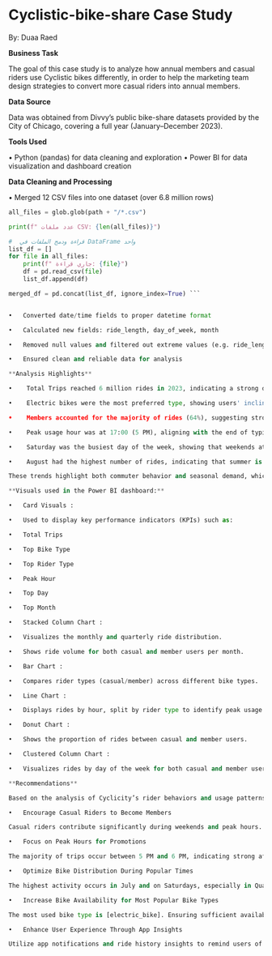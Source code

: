 # Cyclistic-bike-share Case Study
 
By: Duaa Raed

**Business Task**

The goal of this case study is to analyze how annual members and casual riders use Cyclistic bikes differently, in order to help the marketing team design strategies to convert more casual riders into annual members.

**Data Source**

Data was obtained from Divvy’s public bike-share datasets provided by the City of Chicago, covering a full year (January–December 2023).

**Tools Used**

•	Python (pandas) for data cleaning and exploration
•	Power BI for data visualization and dashboard creation

**Data Cleaning and Processing**

•	Merged 12 CSV files into one dataset (over 6.8 million rows)
```python
all_files = glob.glob(path + "/*.csv")

print(f" عدد ملفات CSV: {len(all_files)}")

#  قراءة ودمج الملفات في DataFrame واحد
list_df = []
for file in all_files:
    print(f" جاري قراءة: {file}")
    df = pd.read_csv(file)
    list_df.append(df)

merged_df = pd.concat(list_df, ignore_index=True) ```


•	Converted date/time fields to proper datetime format

•	Calculated new fields: ride_length, day_of_week, month

•	Removed null values and filtered out extreme values (e.g. ride_length < 0 or > 24 hours)

•	Ensured clean and reliable data for analysis

**Analysis Highlights**

•	 Total Trips reached 6 million rides in 2023, indicating a strong demand for bike-share services throughout the year.

•	 Electric bikes were the most preferred type, showing users' inclination toward faster and more convenient transportation.

•	 Members accounted for the majority of rides (64%), suggesting strong retention and engagement among subscribers.

•	 Peak usage hour was at 17:00 (5 PM), aligning with the end of typical work hours and commute patterns.

•	 Saturday was the busiest day of the week, showing that weekends attract the highest ridership.

•	 August had the highest number of rides, indicating that summer is the peak season for bike-sharing activities.

These trends highlight both commuter behavior and seasonal demand, which can help optimize fleet distribution, membership campaigns, and maintenance scheduling.

**Visuals used in the Power BI dashboard:**

•	Card Visuals :

•	Used to display key performance indicators (KPIs) such as:

•	Total Trips

•	Top Bike Type

•	Top Rider Type

•	Peak Hour

•	Top Day

•	Top Month

•	Stacked Column Chart :

•	Visualizes the monthly and quarterly ride distribution.

•	Shows ride volume for both casual and member users per month.

•	Bar Chart :

•	Compares rider types (casual/member) across different bike types.

•	Line Chart :

•	Displays rides by hour, split by rider type to identify peak usage hours.

•	Donut Chart :

•	Shows the proportion of rides between casual and member users.

•	Clustered Column Chart :

•	Visualizes rides by day of the week for both casual and member users.

**Recommendations**

Based on the analysis of Cyclicity’s rider behaviors and usage patterns, the following recommendations are proposed:

•	Encourage Casual Riders to Become Members

Casual riders contribute significantly during weekends and peak hours. Offering targeted membership promotions, such as weekend discounts or free trials, could help convert them into long-term members.

•	Focus on Peak Hours for Promotions

The majority of trips occur between 5 PM and 6 PM, indicating strong after-work usage. Marketing campaigns or app-based incentives during these hours could boost engagement.

•	Optimize Bike Distribution During Popular Times

The highest activity occurs in July and on Saturdays, especially in Quarter 3. Bike rebalancing efforts should be increased during these peak times to avoid shortages.

•	Increase Bike Availability for Most Popular Bike Types

The most used bike type is [electric_bike]. Ensuring sufficient availability and maintenance of this type will improve customer satisfaction.

•	Enhance User Experience Through App Insights

Utilize app notifications and ride history insights to remind users of optimal times to ride or membership benefits, based on their past behaviors.


